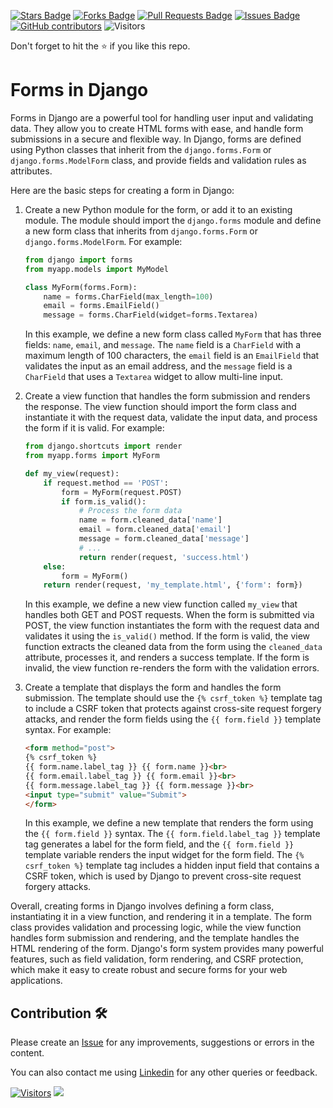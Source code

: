 <a href="https://github.com/drshahizan/learn-django/stargazers"><img src="https://img.shields.io/github/stars/drshahizan/learn-django" alt="Stars Badge"/></a>
<a href="https://github.com/drshahizan/learn-django/network/members"><img src="https://img.shields.io/github/forks/drshahizan/learn-django" alt="Forks Badge"/></a>
<a href="https://github.com/drshahizan/learn-django/pulls"><img src="https://img.shields.io/github/issues-pr/drshahizan/learn-django" alt="Pull Requests Badge"/></a>
<a href="https://github.com/drshahizan/learn-django/issues"><img src="https://img.shields.io/github/issues/drshahizan/learn-django" alt="Issues Badge"/></a>
<a href="https://github.com/drshahizan/learn-django/graphs/contributors"><img alt="GitHub contributors" src="https://img.shields.io/github/contributors/drshahizan/learn-django?color=2b9348"></a>
![Visitors](https://api.visitorbadge.io/api/visitors?path=https%3A%2F%2Fgithub.com%2Flearn-django&labelColor=%23d9e3f0&countColor=%23697689&style=flat)

Don't forget to hit the :star: if you like this repo.

# Forms in Django

Forms in Django are a powerful tool for handling user input and validating data. They allow you to create HTML forms with ease, and handle form submissions in a secure and flexible way. In Django, forms are defined using Python classes that inherit from the `django.forms.Form` or `django.forms.ModelForm` class, and provide fields and validation rules as attributes.

Here are the basic steps for creating a form in Django:

1. Create a new Python module for the form, or add it to an existing module. The module should import the `django.forms` module and define a new form class that inherits from `django.forms.Form` or `django.forms.ModelForm`. For example:

   ```python
   from django import forms
   from myapp.models import MyModel
   
   class MyForm(forms.Form):
       name = forms.CharField(max_length=100)
       email = forms.EmailField()
       message = forms.CharField(widget=forms.Textarea)
   ```

   In this example, we define a new form class called `MyForm` that has three fields: `name`, `email`, and `message`. The `name` field is a `CharField` with a maximum length of 100 characters, the `email` field is an `EmailField` that validates the input as an email address, and the `message` field is a `CharField` that uses a `Textarea` widget to allow multi-line input.

2. Create a view function that handles the form submission and renders the response. The view function should import the form class and instantiate it with the request data, validate the input data, and process the form if it is valid. For example:

   ```python
   from django.shortcuts import render
   from myapp.forms import MyForm
   
   def my_view(request):
       if request.method == 'POST':
           form = MyForm(request.POST)
           if form.is_valid():
               # Process the form data
               name = form.cleaned_data['name']
               email = form.cleaned_data['email']
               message = form.cleaned_data['message']
               # ...
               return render(request, 'success.html')
       else:
           form = MyForm()
       return render(request, 'my_template.html', {'form': form})
   ```

   In this example, we define a new view function called `my_view` that handles both GET and POST requests. When the form is submitted via POST, the view function instantiates the form with the request data and validates it using the `is_valid()` method. If the form is valid, the view function extracts the cleaned data from the form using the `cleaned_data` attribute, processes it, and renders a success template. If the form is invalid, the view function re-renders the form with the validation errors.

3. Create a template that displays the form and handles the form submission. The template should use the `{% csrf_token %}` template tag to include a CSRF token that protects against cross-site request forgery attacks, and render the form fields using the `{{ form.field }}` template syntax. For example:

   ```html
   <form method="post">
   {% csrf_token %}
   {{ form.name.label_tag }} {{ form.name }}<br>
   {{ form.email.label_tag }} {{ form.email }}<br>
   {{ form.message.label_tag }} {{ form.message }}<br>
   <input type="submit" value="Submit">
   </form>
   ```

   In this example, we define a new template that renders the form using the `{{ form.field }}` syntax. The `{{ form.field.label_tag }}` template tag generates a label for the form field, and the `{{ form.field }}` template variable renders the input widget for the form field. The `{% csrf_token %}` template tag includes a hidden input field that contains a CSRF token, which is used by Django to prevent cross-site request forgery attacks.

Overall, creating forms in Django involves defining a form class, instantiating it in a view function, and rendering it in a template. The form class provides validation and processing logic, while the view function handles form submission and rendering, and the template handles the HTML rendering of the form. Django's form system provides many powerful features, such as field validation, form rendering, and CSRF protection, which make it easy to create robust and secure forms for your web applications.

## Contribution 🛠️
Please create an [Issue](https://github.com/drshahizan/learn-django/issues) for any improvements, suggestions or errors in the content.

You can also contact me using [Linkedin](https://www.linkedin.com/in/drshahizan/) for any other queries or feedback.

[![Visitors](https://api.visitorbadge.io/api/visitors?path=https%3A%2F%2Fgithub.com%2Fdrshahizan&labelColor=%23697689&countColor=%23555555&style=plastic)](https://visitorbadge.io/status?path=https%3A%2F%2Fgithub.com%2Fdrshahizan)
![](https://hit.yhype.me/github/profile?user_id=81284918)

